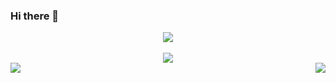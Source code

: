 ### Hi there 👋

<div align = "center"> <img src = "[https://discord.c99.nl/widget/theme-1/852219497763045398.png](https://discord.c99.nl/widget/theme-2/937270582800691210.png)"> </div>
<br>
<div align="center"><img src="https://github-profile-trophy.vercel.app/?username=Wumpuspro&theme=dracula"></div>
<img align="left" src="https://github-readme-stats.vercel.app/api?username=Wumpuspro&theme=tokyonight"><img align="right" src="https://github-readme-stats.vercel.app/api/top-langs/?username=Wumpuspro&theme=tokyonight&hide=batchfile">
<br>
